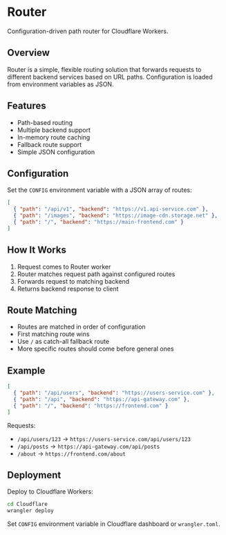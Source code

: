 # Router

Configuration-driven path router for Cloudflare Workers.

## Overview

Router is a simple, flexible routing solution that forwards requests to different backend services based on URL paths. Configuration is loaded from environment variables as JSON.

## Features

- Path-based routing
- Multiple backend support
- In-memory route caching
- Fallback route support
- Simple JSON configuration

## Configuration

Set the `CONFIG` environment variable with a JSON array of routes:

```json
[
  { "path": "/api/v1", "backend": "https://v1.api-service.com" },
  { "path": "/images", "backend": "https://image-cdn.storage.net" },
  { "path": "/", "backend": "https://main-frontend.com" }
]
```

## How It Works

1. Request comes to Router worker
2. Router matches request path against configured routes
3. Forwards request to matching backend
4. Returns backend response to client

## Route Matching

- Routes are matched in order of configuration
- First matching route wins
- Use `/` as catch-all fallback route
- More specific routes should come before general ones

## Example

```json
[
  { "path": "/api/users", "backend": "https://users-service.com" },
  { "path": "/api", "backend": "https://api-gateway.com" },
  { "path": "/", "backend": "https://frontend.com" }
]
```

Requests:
- `/api/users/123` → `https://users-service.com/api/users/123`
- `/api/posts` → `https://api-gateway.com/api/posts`
- `/about` → `https://frontend.com/about`

## Deployment

Deploy to Cloudflare Workers:

```bash
cd Cloudflare
wrangler deploy
```

Set `CONFIG` environment variable in Cloudflare dashboard or `wrangler.toml`.
